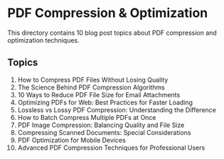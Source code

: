 # PDF Compression & Optimization
This directory contains 10 blog post topics about PDF compression and optimization techniques.

## Topics

1. How to Compress PDF Files Without Losing Quality
2. The Science Behind PDF Compression Algorithms
3. 10 Ways to Reduce PDF File Size for Email Attachments
4. Optimizing PDFs for Web: Best Practices for Faster Loading
5. Lossless vs Lossy PDF Compression: Understanding the Difference
6. How to Batch Compress Multiple PDFs at Once
7. PDF Image Compression: Balancing Quality and File Size
8. Compressing Scanned Documents: Special Considerations
9. PDF Optimization for Mobile Devices
10. Advanced PDF Compression Techniques for Professional Users
